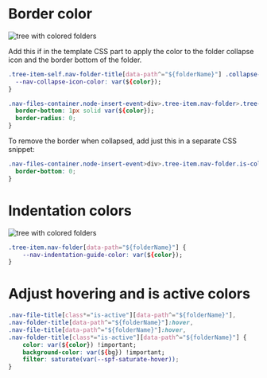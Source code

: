 # Border color

![tree with colored folders](./assets/border_snippets.png)

Add this if in the template CSS part to apply the color to the folder collapse icon and the border bottom of the folder.

```css
.tree-item-self.nav-folder-title[data-path^="${folderName}"] .collapse-icon svg.svg-icon {
  --nav-collapse-icon-color: var(${color});
}

.nav-files-container.node-insert-event>div>.tree-item.nav-folder>.tree-item-self.nav-folder-title[data-path="${folderName}"] {
  border-bottom: 1px solid var(${color});
  border-radius: 0;
}
```

To remove the border when collapsed, add just this in a separate CSS snippet:

```css
.nav-files-container.node-insert-event>div>.tree-item.nav-folder.is-collapsed>.tree-item-self.nav-folder-title {
  border-bottom: 0;
}
```

# Indentation colors

![tree with colored folders](./assets/indentation.png)

```css
.tree-item.nav-folder[data-path="${folderName}"] {
    --nav-indentation-guide-color: var(${color});
}
```

# Adjust hovering and is active colors

```css
.nav-file-title[class*="is-active"][data-path^="${folderName}"],
.nav-folder-title[data-path^="${folderName}"]:hover,
.nav-file-title[data-path^="${folderName}"]:hover,
.nav-folder-title[class*="is-active"][data-path^="${folderName}"] {
	color: var(${color}) !important;
	background-color: var(${bg}) !important;
	filter: saturate(var(--spf-saturate-hover));
}
```
